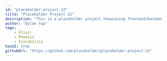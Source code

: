 ```yaml
---
id: "placeholder-project-22"
title: "Placeholder Project 22"
description: "This is a placeholder project showcasing frontend/backend features with a unique tech stack."
author: "Dylan Yap"
tags:
    - Elixir
    - Phoenix
    - Scalability
hasUI: true
githubUrl: "https://github.com/placeholder/placeholder-project-22"
---
```


